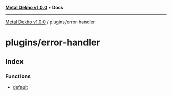 [**Metal Dekho v1.0.0**](../../README.md) • **Docs**

***

[Metal Dekho v1.0.0](../../modules.md) / plugins/error-handler

# plugins/error-handler

## Index

### Functions

- [default](functions/default.md)
